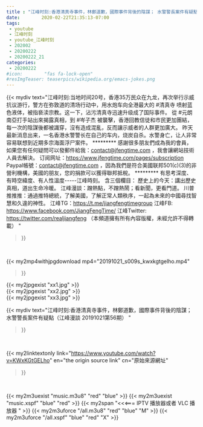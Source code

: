 ```yaml
---
title : "江峰时刻:香港清真寺事件，林鄭道歉，國際事件背後的陰謀； 水警警長案件有疑點（江峰漫談 20191021第56期） "
date:        2020-02-22T21:35:13-07:00
tags:
 - youtube
 - 江峰时刻
 - youtube_江峰时刻
 - 202002
 - 20200222
 - 20200222_21
categories:
 - 20200222
#icon:        "fas fa-lock-open"
#resImgTeaser: teaserpics/wikipedia.org/emacs-jokes.png
---
```


{{< mydiv text="江峰时刻:当地时间20号，香港35万民众在九龙，再次举行示威抗议游行，警方在弥敦道的清场行动中，用水炮车向全港最大的 #清真寺 喷射蓝色液体，被指亵渎宗教。这一下，沾污清真寺迅速升级成了国际事件。 從 #元朗 南亞打手站出來揭露真相，到 #岑子杰 被襲擊，香港回教信徒和市民更加團結，每一次的陰謀後都被識穿，沒有造成混亂，反而讓示威者的人群更加廣大。 昨天最新消息出来，一名香港水警警长在自己的车内，烧炭自杀。水警身亡，让人非常容易联想到近期多宗海面浮尸案件。     ********* 感謝很多朋友們成為我的會員，如果您有任何疑問可以發郵件給我：contact@jfengtime.com ，我會讓網站技術人員去解決。 订阅网址：https://www.jfengtime.com/pages/subscription Paypal帳號：contact@jfengtime.com ，因為我們是符合美國联邦501(c)(3)的非營利機構，美國的朋友，您的捐款可以獲得聯邦抵稅。     ********* 有思考深度、有時空緯度、有人性溫度-----江峰時刻。 含三個欄目： 歷史上的今天：講出歷史真相，道出生命冷暖。 江峰漫談：蹭熱點，不蹭熱鬧；看新聞，更看門道。 川普推推推：通過推特總統，了解美國，了解正常人類秩序，一起為未來的中國尋找智慧和久違的神性。  江峰TG：https://t.me/jiangfengtimegroup 江峰FB: https://www.facebook.com/JiangFengTime/ 江峰Twitter: https://twitter.com/realjiangfeng （本頻道擁有所有內容版權，未經允許不得轉載） "
>}}
<br>


{{< my2mp4withjpgdownload mp4="20191021_s009s_kwxkgtgelho.mp4"
>}}

{{< my2jpgexist "xx1.jpg" >}}<br>
{{< my2jpgexist "xx2.jpg" >}}<br>
{{< my2jpgexist "xx3.jpg" >}}<br>



{{< mydiv text="江峰时刻:香港清真寺事件，林鄭道歉，國際事件背後的陰謀； 水警警長案件有疑點（江峰漫談 20191021第56期） "
>}}
<br>

{{< my2linktextonly link="https://www.youtube.com/watch?v=KWxKGtGELho"
en="the origin source link" cn="原始來源網址"
>}}


<br>

{{< my2m3uexist "music.m3u8" "red"  "blue" >}} {{< my2m3uexist "music.xspf" "blue" "red"  >}} {{< my2span "<<<=== IPTV 播放器或者 VLC 播放器 " >}} {{< my2m3uforce "/all.m3u8" "red"  "blue" "M" >}} {{< my2m3uforce "/all.xspf" "blue" "red"  "X" >}} 
